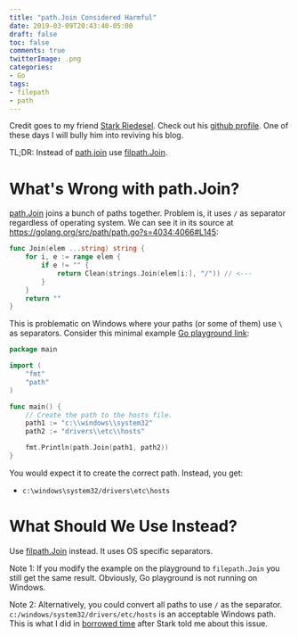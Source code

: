 ```yaml
---
title: "path.Join Considered Harmful"
date: 2019-03-09T20:43:40-05:00
draft: false
toc: false
comments: true
twitterImage: .png
categories:
- Go
tags:
- filepath
- path
---
```


Credit goes to my friend [Stark Riedesel](https://www.linkedin.com/in/stark-riedesel-4162b846). Check out his [github profile](https://github.com/starkriedesel/). One of these days I will bully him into reviving his blog.

TL;DR: Instead of [path.join](https://golang.org/pkg/path/#Join) use [filpath.Join](https://golang.org/pkg/path/filepath/).

<!--more-->

# What's Wrong with path.Join?
[path.Join][path.join] joins a bunch of paths together. Problem is, it uses `/` as separator regardless of operating system. We can see it in its source at https://golang.org/src/path/path.go?s=4034:4066#L145:

``` go
func Join(elem ...string) string {
	for i, e := range elem {
		if e != "" {
			return Clean(strings.Join(elem[i:], "/")) // <---
		}
	}
	return ""
}
```

This is problematic on Windows where your paths (or some of them) use `\` as separators. Consider this minimal example [Go playground link][playground1]:

``` go
package main

import (
	"fmt"
	"path"
)

func main() {
	// Create the path to the hosts file.
	path1 := "c:\\windows\\system32"
	path2 := "drivers\\etc\\hosts"

	fmt.Println(path.Join(path1, path2))
}
```

You would expect it to create the correct path. Instead, you get:

* `c:\windows\system32/drivers\etc\hosts`

# What Should We Use Instead?
Use [filpath.Join][filepath.join] instead. It uses OS specific separators.

Note 1: If you modify the example on the playground to `filepath.Join` you still get the same result. Obviously, Go playground is not running on Windows.

Note 2: Alternatively, you could convert all paths to use `/` as the separator. `c:/windows/system32/drivers/etc/hosts` is an acceptable Windows path. This is what I did in [borrowed time][bt-commit] after Stark told me about this issue.


<!-- Links -->
[path.join]: https://golang.org/pkg/path/#Join
[playground1]: https://play.golang.org/p/TcVY--mt8L9
[filepath.join]: https://golang.org/pkg/path/filepath/#Join
[bt-commit]: https://github.com/parsiya/borrowedtime/commit/e35b32d891bb160e8b03903de5ebdfd3f2db083b
